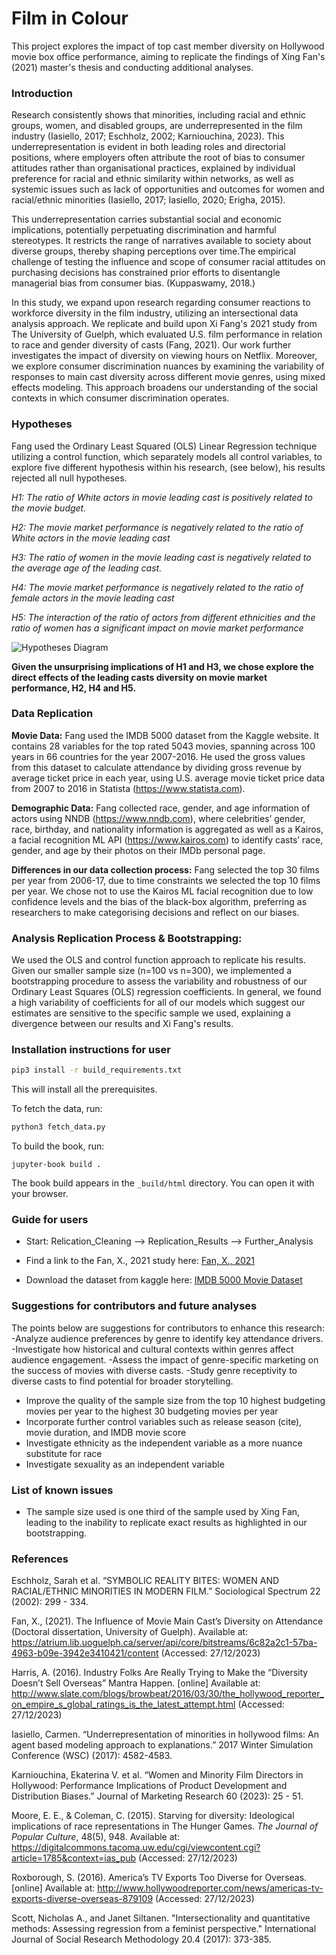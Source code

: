 # Film in Colour

This project explores the impact of top cast member diversity on Hollywood movie box office performance, aiming to replicate the findings of Xing Fan's (2021) master's thesis and conducting additional analyses.

### Introduction

Research consistently shows that minorities, including racial and ethnic groups, women, and disabled groups, are underrepresented in the film industry (Iasiello, 2017; Eschholz, 2002; Karniouchina, 2023). This underrepresentation is evident in both leading roles and directorial positions, where employers often attribute the root of bias to consumer attitudes rather than organisational practices, explained by individual preference for racial and ethnic similarity within networks, as well as systemic issues such as lack of opportunities and outcomes for women and racial/ethnic minorities (Iasiello, 2017; Iasiello, 2020; Erigha, 2015). 


This underrepresentation carries substantial social and economic implications, potentially perpetuating discrimination and harmful stereotypes. It restricts the range of narratives available to society about diverse groups, thereby shaping perceptions over time.The empirical challenge of testing the influence and scope of consumer racial attitudes on purchasing decisions has constrained prior efforts to disentangle managerial bias from consumer bias. (Kuppaswamy, 2018.)


In this study, we expand upon research regarding consumer reactions to workforce diversity in the film industry, utilizing an intersectional data analysis approach. We replicate and build upon Xi Fang's 2021 study from The University of Guelph, which evaluated U.S. film performance in relation to race and gender diversity of casts (Fang, 2021). Our work further investigates the impact of diversity on viewing hours on Netflix. Moreover, we explore consumer discrimination nuances by examining the variability of responses to main cast diversity across different movie genres, using mixed effects modeling. This approach broadens our understanding of the social contexts in which consumer discrimination operates.

### Hypotheses
Fang used the Ordinary Least Squared (OLS) Linear Regression technique utilizing a control function, which separately models all control variables, to explore five different hypothesis within his research, (see below), his results rejected all null hypotheses. 

_H1: The ratio of White actors in movie leading cast is positively related to the movie budget._


_H2: The movie market performance is negatively related to the ratio of White actors in the
movie leading cast_


_H3: The ratio of women in the movie leading cast is negatively related to the average age of the leading cast._


_H4: The movie market performance is negatively related to the ratio of female actors in the
movie leading cast_


_H5: The interaction of the ratio of actors from different ethnicities and the ratio of women has
a significant impact on movie market performance_

![Hypotheses Diagram](images/hypotheses_image.png)


**Given the unsurprising implications of H1 and H3, we chose explore the direct effects of the leading casts diversity on movie market performance, H2, H4 and H5.**


### Data Replication

**Movie Data:** Fang used the IMDB 5000 dataset from the Kaggle website. It contains 28 variables for the top rated 5043 movies, spanning across 100 years in 66 countries for the year 2007-2016. He used the gross values from this dataset to calculate attendance by dividing gross revenue by average ticket price in each year, using U.S. average movie ticket price data from 2007 to 2016 in Statista (https://www.statista.com).


**Demographic Data:** Fang collected race, gender, and age information of actors using NNDB (https://www.nndb.com), where celebrities’ gender, race, birthday, and nationality information is aggregated as well as a Kairos, a facial recognition ML API (https://www.kairos.com) to identify casts’ race, gender, and age by their photos on their IMDb personal page.

**Differences in our data collection process:** Fang selected the top 30 films per year from 2006-17, due to time constraints we selected the top 10 films per year. We chose not to use the Kairos ML facial recognition due to low confidence levels and the bias of the black-box algorithm, preferring as researchers to make categorising decisions and reflect on our biases.


### Analysis Replication Process & Bootstrapping:
We used the OLS and control function approach to replicate his results. Given our smaller sample size (n=100 vs n=300), we implemented a bootstrapping procedure to assess the variability and robustness of our Ordinary Least Squares (OLS) regression coefficients. In general, we found a high variability of coefficients for all of our models which suggest our estimates are sensitive to the specific sample we used, explaining a divergence between our results and Xi Fang's results.

### Installation instructions for user
```bash
pip3 install -r build_requirements.txt
```

This will install all the prerequisites.

To fetch the data, run:

```bash
python3 fetch_data.py
```

To build the book, run:

```
jupyter-book build .
```

The book build appears in the `_build/html` directory.  You can open it with your browser.


### Guide for users
- Start: Relication_Cleaning --> Replication_Results --> Further_Analysis

- Find a link to the Fan, X., 2021 study here: [Fan, X., 2021](https://atrium.lib.uoguelph.ca/server/api/core/bitstreams/6c82a2c1-57ba-4963-b09e-3942e3410421/content)
- Download the dataset from kaggle here: [IMDB 5000 Movie Dataset](https://www.kaggle.com/datasets/carolzhangdc/imdb-5000-movie-dataset)

### Suggestions for contributors and future analyses
The points below are suggestions for contributors to enhance this research:
-Analyze audience preferences by genre to identify key attendance drivers.
-Investigate how historical and cultural contexts within genres affect audience engagement.
-Assess the impact of genre-specific marketing on the success of movies with diverse casts.
-Study genre receptivity to diverse casts to find potential for broader storytelling.
- Improve the quality of the sample size from the top 10 highest budgeting movies per year to the highest 30 budgeting movies per year
- Incorporate further control variables such as release season (cite), movie duration, and IMDB movie score
- Investigate ethnicity as the independent variable as a more nuance substitute for race
- Investigate sexuality as an independent variable

### List of known issues
- The sample size used is one third of the sample used by Xing Fan, leading to the inability to replicate exact results as highlighted in our bootstrapping.

### References
Eschholz, Sarah et al. “SYMBOLIC REALITY BITES: WOMEN AND RACIAL/ETHNIC MINORITIES IN MODERN FILM.” Sociological Spectrum 22 (2002): 299 - 334.

Fan, X., (2021). The Influence of Movie Main Cast’s Diversity on Attendance (Doctoral dissertation, University of Guelph). Available at: https://atrium.lib.uoguelph.ca/server/api/core/bitstreams/6c82a2c1-57ba-4963-b09e-3942e3410421/content (Accessed: 27/12/2023)

Harris, A. (2016). Industry Folks Are Really Trying to Make the “Diversity Doesn’t Sell Overseas” Mantra Happen. [online] Available at: http://www.slate.com/blogs/browbeat/2016/03/30/the_hollywood_reporter_on_empire_s_global_ratings_is_the_latest_attempt.html (Accessed: 27/12/2023)

Iasiello, Carmen. “Underrepresentation of minorities in hollywood films: An agent based modeling approach to explanations.” 2017 Winter Simulation Conference (WSC) (2017): 4582-4583.

Karniouchina, Ekaterina V. et al. “Women and Minority Film Directors in Hollywood: Performance Implications of Product Development and Distribution Biases.” Journal of Marketing Research 60 (2023): 25 - 51.

Moore, E. E., & Coleman, C. (2015). Starving for diversity: Ideological implications of race representations in The Hunger Games. _The Journal of Popular Culture_, 48(5), 948. Available at: https://digitalcommons.tacoma.uw.edu/cgi/viewcontent.cgi?article=1785&context=ias_pub (Accessed: 27/12/2023)

Roxborough, S. (2016). America’s TV Exports Too Diverse for Overseas. [online] Available at: http://www.hollywoodreporter.com/news/americas-tv-exports-diverse-overseas-879109 (Accessed: 27/12/2023)

Scott, Nicholas A., and Janet Siltanen. "Intersectionality and quantitative methods: Assessing regression from a feminist perspective." International Journal of Social Research Methodology 20.4 (2017): 373-385.





